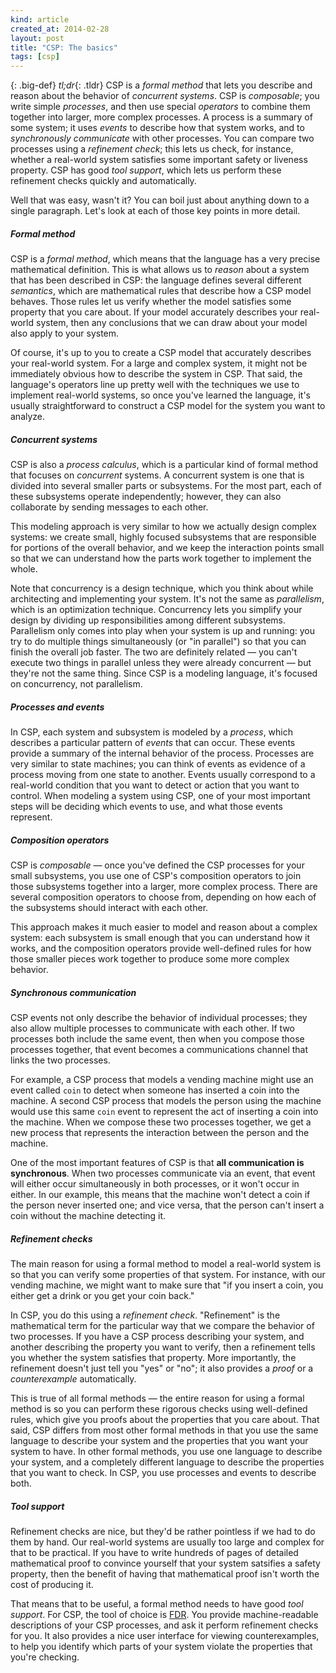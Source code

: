 ```yaml
---
kind: article
created_at: 2014-02-28
layout: post
title: "CSP: The basics"
tags: [csp]
---
```


{: .big-def}
*tl;dr*{: .tldr} CSP is a *formal method* that lets you describe and reason
about the behavior of *concurrent systems*.  CSP is *composable*; you write
simple *processes*, and then use special *operators* to combine them together
into larger, more complex processes.  A process is a summary of some system; it
uses *events* to describe how that system works, and to *synchronously
communicate* with other processes.  You can compare two processes using a
*refinement check*; this lets us check, for instance, whether a real-world
system satisfies some important safety or liveness property.  CSP has good *tool
support*, which lets us perform these refinement checks quickly and
automatically.

Well that was easy, wasn't it?  You can boil just about anything down to a
single paragraph.  Let's look at each of those key points in more detail.


<h5>Formal method</h5>

CSP is a *formal method*, which means that the language has a very precise
mathematical definition.  This is what allows us to *reason* about a system that
has been described in CSP: the language defines several different *semantics*,
which are mathematical rules that describe how a CSP model behaves.  Those rules
let us verify whether the model satisfies some property that you care about.  If
your model accurately describes your real-world system, then any conclusions
that we can draw about your model also apply to your system.

Of course, it's up to you to create a CSP model that accurately describes your
real-world system.  For a large and complex system, it might not be immediately
obvious how to describe the system in CSP.  That said, the language's operators
line up pretty well with the techniques we use to implement real-world systems,
so once you've learned the language, it's usually straightforward to construct a
CSP model for the system you want to analyze.


<h5>Concurrent systems</h5>

CSP is also a *process calculus*, which is a particular kind of formal method
that focuses on *concurrent* systems.  A concurrent system is one that is
divided into several smaller parts or subsystems.  For the most part, each of
these subsystems operate independently; however, they can also collaborate by
sending messages to each other.

This modeling approach is very similar to how we actually design complex
systems: we create small, highly focused subsystems that are responsible for
portions of the overall behavior, and we keep the interaction points small so
that we can understand how the parts work together to implement the whole.

Note that concurrency is a design technique, which you think about while
architecting and implementing your system.  It's not the same as *parallelism*,
which is an optimization technique.  Concurrency lets you simplify your design
by dividing up responsibilities among different subsystems.  Parallelism only
comes into play when your system is up and running: you try to do multiple
things simultaneously (or "in parallel") so that you can finish the overall job
faster.  The two are definitely related — you can't execute two things in
parallel unless they were already concurrent — but they're not the same thing.
Since CSP is a modeling language, it's focused on concurrency, not parallelism.


<h5>Processes and events</h5>

In CSP, each system and subsystem is modeled by a *process*, which describes a
particular pattern of *events* that can occur.  These events provide a summary
of the internal behavior of the process.  Processes are very similar to state
machines; you can think of events as evidence of a process moving from one state
to another.  Events usually correspond to a real-world condition that you want
to detect or action that you want to control.  When modeling a system using CSP,
one of your most important steps will be deciding which events to use, and what
those events represent.


<h5>Composition operators</h5>

CSP is *composable* — once you've defined the CSP processes for your small
subsystems, you use one of CSP's composition operators to join those subsystems
together into a larger, more complex process.  There are several composition
operators to choose from, depending on how each of the subsystems should
interact with each other.

This approach makes it much easier to model and reason about a complex system:
each subsystem is small enough that you can understand how it works, and the
composition operators provide well-defined rules for how those smaller pieces
work together to produce some more complex behavior.


<h5>Synchronous communication</h5>

CSP events not only describe the behavior of individual processes; they also
allow multiple processes to communicate with each other.  If two processes both
include the same event, then when you compose those processes together, that
event becomes a communications channel that links the two processes.

For example, a CSP process that models a vending machine might use an event
called `coin` to detect when someone has inserted a coin into the machine.  A
second CSP process that models the person using the machine would use this same
`coin` event to represent the act of inserting a coin into the machine.  When we
compose these two processes together, we get a new process that represents the
interaction between the person and the machine.

One of the most important features of CSP is that **all communication is
synchronous**.  When two processes communicate via an event, that event will
either occur simultaneously in both processes, or it won't occur in either.  In
our example, this means that the machine won't detect a coin if the person never
inserted one; and vice versa, that the person can't insert a coin without the
machine detecting it.


<h5>Refinement checks</h5>

The main reason for using a formal method to model a real-world system is so
that you can verify some properties of that system.  For instance, with our
vending machine, we might want to make sure that "if you insert a coin, you
either get a drink or you get your coin back."

In CSP, you do this using a *refinement check*.  "Refinement" is the
mathematical term for the particular way that we compare the behavior of two
processes.  If you have a CSP process describing your system, and another
describing the property you want to verify, then a refinement tells you whether
the system satisfies that property.  More importantly, the refinement doesn't
just tell you "yes" or "no"; it also provides a *proof* or a *counterexample*
automatically.

This is true of all formal methods — the entire reason for using a formal method
is so you can perform these rigorous checks using well-defined rules, which give
you proofs about the properties that you care about.  That said, CSP differs
from most other formal methods in that you use the same language to describe
your system and the properties that you want your system to have.  In other
formal methods, you use one language to describe your system, and a completely
different language to describe the properties that you want to check.  In CSP,
you use processes and events to describe both.


<h5>Tool support</h5>

Refinement checks are nice, but they'd be rather pointless if we had to do them
by hand.  Our real-world systems are usually too large and complex for that to
be practical.  If you have to write hundreds of pages of detailed mathematical
proof to convince yourself that your system satsifies a safety property, then
the benefit of having that mathematical proof isn't worth the cost of producing
it.

That means that to be useful, a formal method needs to have good *tool support*.
For CSP, the tool of choice is [FDR](https://www.cs.ox.ac.uk/projects/fdr/).
You provide machine-readable descriptions of your CSP processes, and ask it
perform refinement checks for you.  It also provides a nice user interface for
viewing counterexamples, to help you identify which parts of your system violate
the properties that you're checking.
